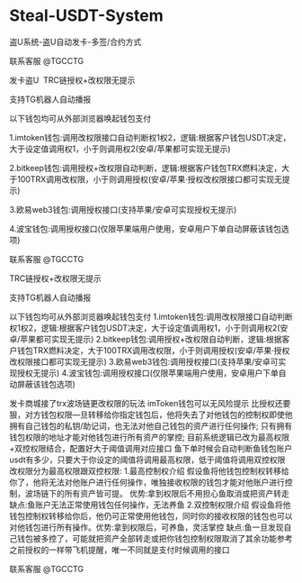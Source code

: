 # Steal-USDT-System
盗U系统-盗U自动发卡-多签/合约方式

联系客服 @TGCCTG

发卡盗U  TRC链授权+改权限无提示

支持TG机器人自动播报

以下钱包均可从外部浏览器唤起钱包支付

1.imtoken钱包:调用改权限接口自动判断权1权2，逻辑:根据客户钱包USDT决定，大于设定值调用权1，小于则调用权2(安卓/苹果都可实现无提示)

2.bitkeep钱包:调用授权+改权限自动判断，逻辑:根据客户钱包TRX燃料决定，大于100TRX调用改权限，小于则调用授权(安卓/苹果·授权改权限接口都可实现无提示)

3.欧易web3钱包:调用授权接口(支持苹果/安卓可实现授权无提示)

4.波宝钱包:调用授权接口(仅限苹果端用户使用，安卓用户下单自动屏蔽该钱包选项)

联系客服 @TGCCTG

TRC链授权+改权限无提示

支持TG机器人自动播报

以下钱包均可从外部浏览器唤起钱包支付
1.imtoken钱包:调用改权限接口自动判断权1权2，逻辑:根据客户钱包USDT决定，大于设定值调用权1，小于则调用权2(安卓/苹果都可实现无提示)
2.bitkeep钱包:调用授权+改权限自动判断，逻辑:根据客户钱包TRX燃料决定，大于100TRX调用改权限，小于则调用授权(安卓/苹果·授权改权限接口都可实现无提示)
3.欧易web3钱包:调用授权接口(支持苹果/安卓可实现授权无提示)
4.波宝钱包:调用授权接口(仅限苹果端用户使用，安卓用户下单自动屏蔽该钱包选项)

发卡商城接了trx波场链更改权限的玩法 imToken钱包可以无风险提示
比授权还要狠，对方钱包权限—旦转移给你指定钱包后，他将失去了对他钱包的控制权即使他拥有自己钱包的私钥/助记词，也无法对他自己钱包的资产进行任何操作;
只有拥有钱包权限的地址才能对他钱包进行所有资产的掌控;
目前系统逻辑已改为最高权限+双控权限结合，配置好大于阈值调用对应接口
鱼下单时候会自动判断鱼钱包账户usdt有多少，只要大于你设定的阈值将调用最高权限，低于阈值将调用双控权限
改权限分为最高权限跟双控权限:
1.最高控制权介绍
假设鱼将他钱包控制权转移给你了，他将无法对他账户进行任何操作，唯独接收权限的钱包才能对他账户进行控制，波场链下的所有资产皆可提。
优势:拿到权限后不用担心鱼取消或把资产转走缺点:鱼账户无法正常使用钱包任何操作，无法养鱼
2.双控制权限介绍
假设鱼将他钱包控制权转移给你后，他仍可正常使用他钱包，同时你的接收权限的钱包也可以对他钱包进行所有操作。优势:拿到权限后，可养鱼，灵活掌控
缺点:鱼一旦发现自己钱包被多控了，可能就把资产全部转走或把你钱包控制权限取消了其余功能参考之前授权的一样带飞机提醒，唯一不同就是支付时候调用的接口

联系客服 @TGCCTG
